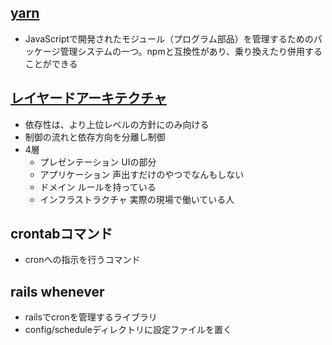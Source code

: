 ## [yarn](https://classic.yarnpkg.com/en/docs)
- JavaScriptで開発されたモジュール（プログラム部品）を管理するためのパッケージ管理システムの一つ。npmと互換性があり、乗り換えたり併用することができる

## [レイヤードアーキテクチャ](https://zenn.dev/matsumaru/books/ab468aaefc386d/viewer/97906a)
- 依存性は、より上位レベルの方針にのみ向ける
- 制御の流れと依存方向を分離し制御
- 4層
  - プレゼンテーション	UIの部分
  - アプリケーション	声出すだけのやつでなんもしない
  - ドメイン	ルールを持っている
  - インフラストラクチャ	実際の現場で働いている人


## crontabコマンド
- cronへの指示を行うコマンド

## rails whenever
- railsでcronを管理するライブラリ
- config/scheduleディレクトリに設定ファイルを置く
